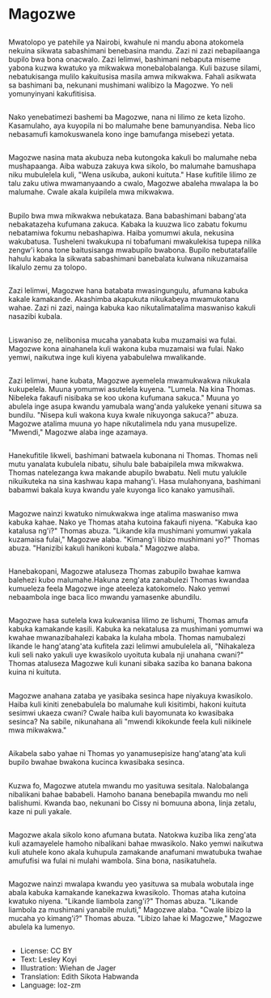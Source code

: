 # Magozwe

##
Mwatolopo ye patehile ya Nairobi, kwahule ni mandu abona atokomela nekuina sikwata sabashimani benebasina mandu. Zazi ni zazi nebapilaanga bupilo bwa bona onacwalo. Zazi lelimwi, bashimani nebaputa miseme yabona kuzwa kwatuko ya mikwakwa monebalobalanga. Kuli bazuse silami, nebatukisanga mulilo kakuitusisa masila amwa mikwakwa. Fahali asikwata sa bashimani ba, nekunani mushimani walibizo la Magozwe. Yo neli yomunyinyani kakufitisisa.

##
Nako yenebatimezi bashemi ba Magozwe, nana ni lilimo ze keta lizoho. Kasamulaho, aya kuyopila ni bo malumahe bene bamunyandisa. Neba lico nebasamufi kamokuswanela kono inge bamufanga misebezi yetata.

##
Magozwe nasina mata akubuza neba kutongoka kakuli bo malumahe neba mushapaanga. Aiba wabuza zakuya kwa sikolo, bo malumahe bamushapa niku mubulelela kuli, "Wena usikuba, aukoni kuituta." Hase kufitile lilimo ze talu zaku utiwa mwamanyaando a cwalo, Magozwe abaleha mwalapa la bo malumahe. Cwale akala kuipilela mwa mikwakwa.

##
Bupilo bwa mwa mikwakwa nebukataza. Bana babashimani babang'ata nebakatazeha kufumana zakuca. Kabaka la kuuzwa lico zabatu fokumu nebatamiwa fokumu nebashapiwa. Haiba yomumwi akula, nekusina wakubatusa. Tusheleni twakukupa ni tobafumani mwakulekisa tupepa nilika zengw'i kona tone baitusisanga mwabupilo bwabona. Bupilo nebutatafalile hahulu kabaka la sikwata sabashimani banebalata kulwana nikuzamaisa likalulo zemu za tolopo.

##
Zazi lelimwi, Magozwe hana batabata mwasingungulu, afumana kabuka kakale kamakande. Akashimba akapukuta nikukabeya mwamukotana wahae. Zazi ni zazi, nainga kabuka kao nikutalimatalima maswaniso kakuli nasazibi kubala.

##
Liswaniso ze, nelibonisa mucaha yanabata kuba muzamaisi wa fulai. Magozwe kona ainahanela kuli wakona kuba muzamaisi wa fulai. Nako yemwi, naikutwa inge kuli kiyena yababulelwa mwalikande.

##
Zazi lelimwi, hane kubata, Magozwe ayemelela mwamukwakwa nikukala kukupelela. Muuna yomumwi asutelela kuyena. "Lumela. Na kina Thomas. Nibeleka fakaufi nisibaka se koo ukona kufumana sakuca." Muuna yo abulela inge asupa kwandu yamubala wang'anda yalukeke yenani situwa sa bundilu. "Nisepa kuli wakona kuya kwale nikuyonga sakuca?" abuza. Magozwe atalima muuna yo hape nikutalimela ndu yana musupelize. "Mwendi," Magozwe alaba inge azamaya.

##
Hanekufitile likweli, bashimani batwaela kubonana ni Thomas. Thomas neli mutu yanalata kubulela nibatu, sihulu bale babaipilela mwa mikwakwa. Thomas natelezanga kwa makande abupilo bwabatu. Neli mutu yalukile nikuikuteka na sina kashwau kapa mahang'i. Hasa mulahonyana, bashimani babamwi bakala kuya kwandu yale kuyonga lico kanako yamusihali.

##
Magozwe nainzi kwatuko nimukwakwa inge atalima maswaniso mwa kabuka kahae. Nako ye Thomas ataha kutoina fakaufi niyena. "Kabuka kao katalusa ng'i?" Thomas abuza. "Likande kila mushimani yomumwi yakala kuzamaisa fulai," Magozwe alaba. "Kimang'i libizo mushimani yo?" Thomas abuza. "Hanizibi kakuli hanikoni kubala." Magozwe alaba.

##
Hanebakopani, Magozwe ataluseza Thomas zabupilo bwahae kamwa balehezi kubo malumahe.Hakuna zeng'ata zanabulezi Thomas kwandaa kumueleza feela Magozwe inge ateeleza katokomelo. Nako yemwi nebaambola inge baca lico mwandu yamasenke abundilu.

##
Magozwe hasa sutelela kwa kukwanisa lilimo ze lishumi, Thomas amufa kabuka kamakande kasili. Kabuka ka nekatalusa za mushimani yomumwi wa kwahae mwanazibahalezi kabaka la kulaha mbola. Thomas namubalezi likande le hang'atang'ata kufitela zazi lelimwi amubulelela ali, "Nihakaleza kuli seli nako yakuli uye kwasikolo uyoituta kubala nji unahana cwani?" Thomas ataluseza Magozwe kuli kunani sibaka saziba ko banana bakona kuina ni kuituta.

##
Magozwe anahana zataba ye yasibaka sesinca hape niyakuya kwasikolo. Haiba kuli kiniti zenebabulela bo malumahe kuli kisitimbi, hakoni kuituta sesimwi ukaeza cwani? Cwale haiba kuli bayomunata ko kwasibaka sesinca? Na sabile, nikunahana ali "mwendi kikokunde feela kuli niikinele mwa mikwakwa."

##
Aikabela sabo yahae ni Thomas yo yanamusepisize hang'atang'ata kuli bupilo bwahae bwakona kucinca kwasibaka sesinca.

##
Kuzwa fo, Magozwe atutela mwandu mo yasituwa sesitala. Nalobalanga nibalikani bahae bababeli. Hamoho banana benebapila mwandu mo neli balishumi. Kwanda bao, nekunani bo Cissy ni bomuuna abona, linja zetalu, kaze ni puli yakale.

##
Magozwe akala sikolo kono afumana butata. Natokwa kuziba lika zeng'ata kuli azamayelele hamoho nibalikani bahae mwasikolo. Nako yemwi naikutwa kuli atuhele kono akala kuhupula zamakande anafumani mwatubuka twahae amufufisi wa fulai ni mulahi wambola. Sina bona, nasikatuhela.

##
Magozwe nainzi mwalapa kwandu yeo yasituwa sa mubala wobutala inge abala kabuka kamakande kanekazwa kwasikolo. Thomas ataha kutoina kwatuko niyena. "Likande liambola zang'i?" Thomas abuza. "Likande liambola za mushimani yanabile muluti," Magozwe alaba. "Cwale libizo la mucaha yo kimang'i?" Thomas abuza. "Libizo lahae ki Magozwe," Magozwe abulela ka lumenyo.

##
* License: CC BY
* Text: Lesley Koyi
* Illustration: Wiehan de Jager
* Translation: Edith Sikota Habwanda
* Language: loz-zm
